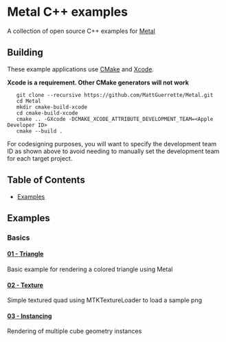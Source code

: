 # Metal C++ examples

A collection of open source C++ examples for [Metal](https://developer.apple.com/metal)

## Building

These example applications use [CMake](https://www.cmake.org) and [Xcode](https://developer.apple.com/xcode/). 

**Xcode is a requirement. Other CMake generators will not work**

```
   git clone --recursive https://github.com/MattGuerrette/Metal.git
   cd Metal
   mkdir cmake-build-xcode
   cd cmake-build-xcode
   cmake .. -GXcode -DCMAKE_XCODE_ATTRIBUTE_DEVELOPMENT_TEAM=<Apple Developer ID>
   cmake --build .
```

For codesigning purposes, you will want to specify the development team ID as shown above to avoid needing
to manually set the development team for each target project.


## Table of Contents
+ [Examples](#Examples)

## Examples

### Basics

#### [01 - Triangle](examples/triangle/)

Basic example for rendering a colored triangle using Metal

#### [02 - Texture](examples/texture/)

Simple textured quad using MTKTextureLoader to load a sample png

#### [03 - Instancing](examples/instancing/)

Rendering of multiple cube geometry instances
